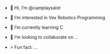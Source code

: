 - 👋 Hi, I’m @camplaysalot
- 👀 I’m interested in Vex Robotics Programming
- 🌱 I’m currently learning C
- 💞️ I’m looking to collaborate on ...

- ⚡ Fun fact: ...

<!---
camplaysalot/camplaysalot is a ✨ special ✨ repository because its `README.md` (this file) appears on your GitHub profile.
You can click the Preview link to take a look at your changes.
--->
